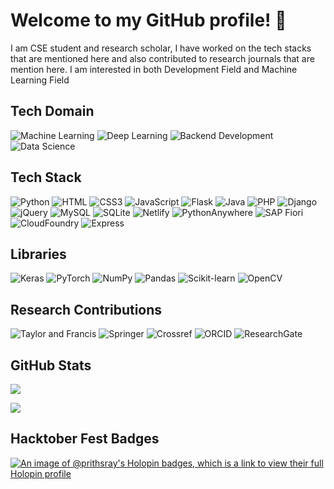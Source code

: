 <h1>Welcome to my GitHub profile! 👋</h1>

<!--
**Prithsray/Prithsray** is a ✨ _special_ ✨ repository because its `README.md` (this file) appears on your GitHub profile.

Here are some ideas to get you started:

- 🔭 I’m currently working on ...
- 🌱 I’m currently learning ...
- 👯 I’m looking to collaborate on ...
- 🤔 I’m looking for help with ...
- 💬 Ask me about ...
- 📫 How to reach me: ...
- 😄 Pronouns: ...
- ⚡ Fun fact: ...
-->
I am CSE student and research scholar, I have worked on the tech stacks that are mentioned here and also contributed to research journals that are mention here. I am interested in both Development Field and Machine Learning Field




## Tech Domain
![Machine Learning](https://img.shields.io/badge/Machine%20Learning-%2320232a.svg?style=for-the-badge&logo=machinelearning&logoColor=%23FF6F61)
![Deep Learning](https://img.shields.io/badge/Deep%20Learning-%2320232a.svg?style=for-the-badge&logo=deeplearning&logoColor=%230000FF)
![Backend Development](https://img.shields.io/badge/Backend%20Development-%2320232a.svg?style=for-the-badge&logo=backend-development&logoColor=%23F37726)
![Data Science](https://img.shields.io/badge/Data%20Science-%2320232a.svg?style=for-the-badge&logo=data-science&logoColor=%235A67D8)


## Tech Stack
![Python](https://img.shields.io/badge/Python-3776AB.svg?style=for-the-badge&logo=Python&logoColor=white)
![HTML](https://img.shields.io/badge/HTML5-E34F26.svg?style=for-the-badge&logo=HTML5&logoColor=white)
![CSS3](https://img.shields.io/badge/CSS3-1572B6.svg?style=for-the-badge&logo=CSS3&logoColor=white)
![JavaScript](https://img.shields.io/badge/JavaScript-F7DF1E.svg?style=for-the-badge&logo=JavaScript&logoColor=black)
![Flask](https://img.shields.io/badge/Flask-000000.svg?style=for-the-badge&logo=Flask&logoColor=white)
![Java](https://img.shields.io/badge/Java-%2320232a.svg?style=for-the-badge&logo=java&logoColor=%23FFDD00)
![PHP](https://img.shields.io/badge/PHP-777BB4.svg?style=for-the-badge&logo=PHP&logoColor=white)
![Django](https://img.shields.io/badge/Django-092E20.svg?style=for-the-badge&logo=Django&logoColor=white)
![jQuery](https://img.shields.io/badge/jQuery-0769AD.svg?style=for-the-badge&logo=jQuery&logoColor=white)
![MySQL](https://img.shields.io/badge/MySQL-4479A1.svg?style=for-the-badge&logo=MySQL&logoColor=white)
![SQLite](https://img.shields.io/badge/SQLite-003B57.svg?style=for-the-badge&logo=SQLite&logoColor=white)
![Netlify](https://img.shields.io/badge/Netlify-00C7B7.svg?style=for-the-badge&logo=Netlify&logoColor=white)
![PythonAnywhere](https://img.shields.io/badge/PythonAnywhere-1D9FD7.svg?style=for-the-badge&logo=PythonAnywhere&logoColor=white)
![SAP Fiori](https://img.shields.io/badge/SAP-0FAAFF.svg?style=for-the-badge&logo=SAP&logoColor=white)
![CloudFoundry](https://img.shields.io/badge/Cloud%20Foundry-0C9ED5.svg?style=for-the-badge&logo=Cloud-Foundry&logoColor=white)
![Express](https://img.shields.io/badge/Express-0C9ED5.svg?style=for-the-badge&logo=Express&logoColor=Yellow)



## Libraries
![Keras](https://img.shields.io/badge/Keras-D00000.svg?style=for-the-badge&logo=Keras&logoColor=white)
![PyTorch](https://img.shields.io/badge/PyTorch-EE4C2C.svg?style=for-the-badge&logo=PyTorch&logoColor=white)
![NumPy](https://img.shields.io/badge/NumPy-013243.svg?style=for-the-badge&logo=NumPy&logoColor=white)
![Pandas](https://img.shields.io/badge/pandas-150458.svg?style=for-the-badge&logo=pandas&logoColor=white)
![Scikit-learn](https://img.shields.io/badge/scikitlearn-F7931E.svg?style=for-the-badge&logo=scikit-learn&logoColor=white)
![OpenCV](https://img.shields.io/badge/OpenCV-5C3EE8.svg?style=for-the-badge&logo=OpenCV&logoColor=white)

## Research Contributions
![Taylor and Francis](https://img.shields.io/badge/Taylor%20and%20Francis-%2320232a.svg?style=for-the-badge&logo=taylor-and-francis&logoColor=%23666666)
![Springer](https://img.shields.io/badge/Springer-%2320232a.svg?style=for-the-badge&logo=springer&logoColor=%230A59A5)
![Crossref](https://img.shields.io/badge/Crossref-%2320232a.svg?style=for-the-badge&logo=crossref&logoColor=%2300AE8C)
![ORCID](https://img.shields.io/badge/ORCID-%2320232a.svg?style=for-the-badge&logo=orcid&logoColor=%23A6CE39)
![ResearchGate](https://img.shields.io/badge/ResearchGate-%2320232a.svg?style=for-the-badge&logo=researchgate&logoColor=%234BB4E6)


## GitHub Stats
![](https://github-readme-stats.vercel.app/api/top-langs/?username=Prithsray&theme=dark&hide_border=false&include_all_commits=false&count_private=false&layout=compact)
<!-------------------------------------------------------------------------------------------->
[![](https://visitcount.itsvg.in/api?id=Prithsray&label=Profile%20Views&color=0&pretty=false)](https://visitcount.itsvg.in)

## Hacktober Fest Badges
[![An image of @prithsray's Holopin badges, which is a link to view their full Holopin profile](https://holopin.me/prithsray)](https://holopin.io/@prithsray)
